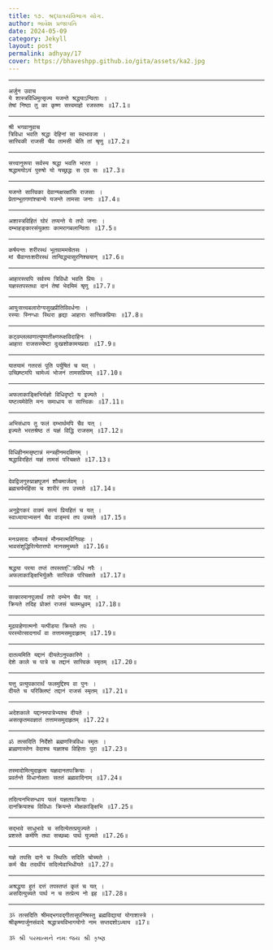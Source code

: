 ```yaml
---
title: ૧૭. શ્રદ્ધાત્રયવિભાગ યોગ.
author: ભાવેશ પ્રજાપતિ
date: 2024-05-09
category: Jekyll
layout: post
permalink: adhyay/17
cover: https://bhaveshpp.github.io/gita/assets/ka2.jpg
---
```


----------

```
अर्जुन उवाच
ये शास्त्रविधिमुत्सृज्य यजन्ते श्रद्धयाऽन्विताः ।
तेषां निष्ठा तु का कृष्ण सत्त्वमाहो रजस्तमः ॥17.1॥
```
>

----------

```
श्री भगवानुवाच
त्रिविधा भवति श्रद्धा देहिनां सा स्वभावजा ।
सात्त्विकी राजसी चैव तामसी चेति तां श्रृणु ॥17.2॥
```
>

----------

```
सत्त्वानुरूपा सर्वस्य श्रद्धा भवति भारत ।
श्रद्धामयोऽयं पुरुषो यो यच्छ्रद्धः स एव सः ॥17.3॥
```
>

----------

```
यजन्ते सात्त्विका देवान्यक्षरक्षांसि राजसाः ।
प्रेतान्भूतगणांश्चान्ये यजन्ते तामसा जनाः ॥17.4॥
```
>

----------

```
अशास्त्रविहितं घोरं तप्यन्ते ये तपो जनाः ।
दम्भाहङ्कारसंयुक्ताः कामरागबलान्विताः ॥17.5॥
```
>

----------

```
कर्षयन्तः शरीरस्थं भूतग्राममचेतसः ।
मां चैवान्तःशरीरस्थं तान्विद्ध्यासुरनिश्चयान् ॥17.6॥
```
>

----------

```
आहारस्त्वपि सर्वस्य त्रिविधो भवति प्रियः ।
यज्ञस्तपस्तथा दानं तेषां भेदमिमं श्रृणु ॥17.7॥
```
>

----------

```
आयुःसत्त्वबलारोग्यसुखप्रीतिविवर्धनाः ।
रस्याः स्निग्धाः स्थिरा हृद्या आहाराः सात्त्विकप्रियाः ॥17.8॥
```
>

----------

```
कट्वम्ललवणात्युष्णतीक्ष्णरूक्षविदाहिनः ।
आहारा राजसस्येष्टा दुःखशोकामयप्रदाः ॥17.9॥
```
>

----------

```
यातयामं गतरसं पूति पर्युषितं च यत् ।
उच्छिष्टमपि चामेध्यं भोजनं तामसप्रियम् ॥17.10॥
```
>

----------

```
अफलाकाङ्क्षिभिर्यज्ञो विधिदृष्टो य इज्यते ।
यष्टव्यमेवेति मनः समाधाय स सात्त्विकः ॥17.11॥
```
>

----------

```
अभिसंधाय तु फलं दम्भार्थमपि चैव यत् ।
इज्यते भरतश्रेष्ठ तं यज्ञं विद्धि राजसम् ॥17.12॥
```
>

----------

```
विधिहीनमसृष्टान्नं मन्त्रहीनमदक्षिणम् ।
श्रद्धाविरहितं यज्ञं तामसं परिचक्षते ॥17.13॥
```
>

----------

```
देवद्विजगुरुप्राज्ञपूजनं शौचमार्जवम् ।
ब्रह्मचर्यमहिंसा च शारीरं तप उच्यते ॥17.14॥
```
>

----------

```
अनुद्वेगकरं वाक्यं सत्यं प्रियहितं च यत् ।
स्वाध्यायाभ्यसनं चैव वाङ्मयं तप उच्यते ॥17.15॥
```
>

----------

```
मनःप्रसादः सौम्यत्वं मौनमात्मविनिग्रहः ।
भावसंशुद्धिरित्येतत्तपो मानसमुच्यते ॥17.16॥
```
>

----------

```
श्रद्धया परया तप्तं तपस्तत्ित्रविधं नरैः ।
अफलाकाङ्क्षिभिर्युक्तैः सात्त्विकं परिचक्षते ॥17.17॥
```
>

----------

```
सत्कारमानपूजार्थं तपो दम्भेन चैव यत् ।
क्रियते तदिह प्रोक्तं राजसं चलमध्रुवम् ॥17.18॥
```
>

----------

```
मूढग्राहेणात्मनो यत्पीडया क्रियते तपः ।
परस्योत्सादनार्थं वा तत्तामसमुदाहृतम् ॥17.19॥
```
>

----------

```
दातव्यमिति यद्दानं दीयतेऽनुपकारिणे ।
देशे काले च पात्रे च तद्दानं सात्त्विकं स्मृतम् ॥17.20॥
```
>

----------

```
यत्तु प्रत्युपकारार्थं फलमुद्दिश्य वा पुनः ।
दीयते च परिक्लिष्टं तद्दानं राजसं स्मृतम् ॥17.21॥
```
>

----------

```
अदेशकाले यद्दानमपात्रेभ्यश्च दीयते ।
असत्कृतमवज्ञातं तत्तामसमुदाहृतम् ॥17.22॥
```
>

----------

```
ॐ तत्सदिति निर्देशो ब्रह्मणस्त्रिविधः स्मृतः ।
ब्राह्मणास्तेन वेदाश्च यज्ञाश्च विहिताः पुरा ॥17.23॥
```
>

----------

```
तस्मादोमित्युदाहृत्य यज्ञदानतपःक्रियाः ।
प्रवर्तन्ते विधानोक्ताः सततं ब्रह्मवादिनाम् ॥17.24॥
```
>

----------

```
तदित्यनभिसन्धाय फलं यज्ञतपःक्रियाः ।
दानक्रियाश्च विविधाः क्रियन्ते मोक्षकाङ्क्षिभि ॥17.25॥
```
>

----------

```
सद्भावे साधुभावे च सदित्येतत्प्रयुज्यते ।
प्रशस्ते कर्मणि तथा सच्छब्दः पार्थ युज्यते ॥17.26॥
```
>

----------

```
यज्ञे तपसि दाने च स्थितिः सदिति चोच्यते ।
कर्म चैव तदर्थीयं सदित्येवाभिधीयते ॥17.27॥
```
>

----------

```
अश्रद्धया हुतं दत्तं तपस्तप्तं कृतं च यत् ।
असदित्युच्यते पार्थ न च तत्प्रेत्य नो इह ॥17.28॥
```
>

----------

```
ૐ तत्सदिति श्रीमद्भगवद्गीतासूपनिषस्तु ब्रह्मविद्यायां योगाशास्त्रे ।
श्रीकृष्णार्जुनसंवादे श्रद्धात्रयविभागयोगो नाम सप्तदशोऽध्याय ॥17॥
```

`ૐ શ્રી પરમાત્મને નમઃ`
`જય શ્રી કૃષ્ણ`